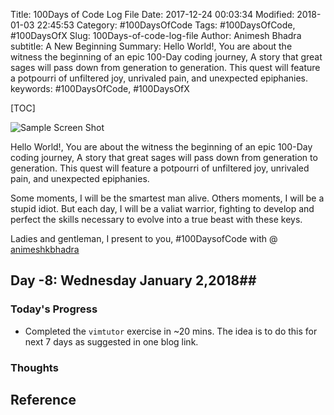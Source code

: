 Title: 100Days of Code Log File
Date: 2017-12-24 00:03:34
Modified: 2018-01-03 22:45:53
Category: #100DaysOfCode
Tags: #100DaysOfCode, #100DaysOfX
Slug: 100Days-of-code-log-file
Author: Animesh Bhadra
subtitle: A New Beginning
Summary: Hello World!, You are about the witness the beginning of an epic 100-Day coding journey, A story that great sages will pass down from generation to generation. This quest will feature a potpourri of unfiltered joy, unrivaled pain, and unexpected epiphanies.
keywords: #100DaysOfCode, #100DaysOfX

[TOC]

![Sample Screen Shot]({filename}../../../images/100DaysOfCode/pythonCode.jpg "Sample ScreenShot")

Hello World!, You are about the witness the beginning of an epic 100-Day coding journey, A story that great sages
will pass down from generation to generation. This quest will feature a potpourri of unfiltered joy, unrivaled pain, and 
unexpected epiphanies.

Some moments, I will be the smartest man alive. Others moments, I will be a stupid idiot. But each day, I will be a valiat warrior, fighting to develop and perfect the skills necessary to evolve into a true beast with these keys.

Ladies and gentleman, I present to you, #100DaysofCode with @ [animeshkbhadra ](https://twitter.com/animeshkbhadra "Twitter Handle")



## Day -8: Wednesday January 2,2018##

### Today's Progress ###

* Completed the `vimtutor` exercise in ~20 mins. The idea is to do this for next 7 days as suggested in one blog link. 

### Thoughts ###


## Reference ##



